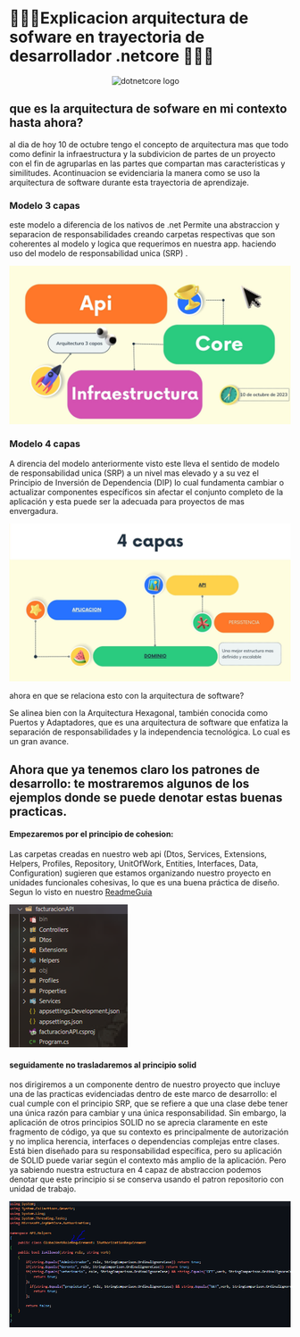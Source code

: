 # 🤠👷‍♂️Explicacion arquitectura de sofware en trayectoria de desarrollador .netcore 👷‍♂️🤠

<div align="center">
  <img src="https://cdn.jsdelivr.net/gh/devicons/devicon/icons/dotnetcore/dotnetcore-original.svg" height="40" alt="dotnetcore logo"  />
  <img width="12" />
</div>

## que es la arquitectura de sofware en mi contexto hasta ahora?

al dia de hoy 10 de octubre tengo el concepto de arquitectura mas que todo como definir la infraestructura y la subdivicion de partes de un proyecto con el fin de agruparlas en las partes que compartan mas caracteristicas y similitudes. Acontinuacion se evidenciaria la manera como se uso la arquitectura de software durante esta trayectoria de aprendizaje.

### Modelo 3 capas

este modelo a diferencia  de los nativos de .net Permite una abstraccion y separacion de responsabilidades creando carpetas respectivas que son coherentes al modelo y logica que requerimos en nuestra app. haciendo uso del modelo de responsabilidad unica (SRP) .

![peticion muestra](/Media/ArquitecturaBasica.jpg)

### Modelo 4 capas

A direncia del modelo anteriormente visto este lleva el sentido de  modelo de responsabilidad unica (SRP)  a un nivel mas elevado y a su vez el Principio de Inversión de Dependencia (DIP) lo cual fundamenta cambiar o actualizar componentes específicos sin afectar el conjunto completo de la aplicación y esta puede ser la adecuada para proyectos de mas envergadura.

![peticion muestra](/Media/arquitectura4capas.jpg)



ahora en que se relaciona esto con la arquitectura de software?

Se alinea bien con la Arquitectura Hexagonal, también conocida como Puertos y Adaptadores, que es una arquitectura de software que enfatiza la separación de responsabilidades y la independencia tecnológica. Lo cual es un gran avance.

## Ahora que ya tenemos claro los patrones de desarrollo: te mostraremos algunos de los ejemplos donde se puede denotar estas buenas practicas.


#### Empezaremos por el principio de cohesion:
Las carpetas creadas en nuestro web api (Dtos, Services, Extensions, Helpers, Profiles, Repository, UnitOfWork, Entities, Interfaces, Data, Configuration) sugieren que estamos organizando nuestro proyecto en unidades funcionales cohesivas, lo que es una buena práctica de diseño. Segun lo visto en nuestro [ReadmeGuia](https://github.com/crodrigr/arquitectura-software/blob/master/Readme.md)


![Muestra cohesion](/Media/cohesion.PNG)


#### seguidamente no trasladaremos al principio solid


nos dirigiremos a un componente dentro de nuestro proyecto que incluye una de las practicas evidenciadas dentro de este marco de desarrollo: el cual cumple con el principio SRP, que se refiere a que una clase debe tener una única razón para cambiar y una única responsabilidad. Sin embargo, la aplicación de otros principios SOLID no se aprecia claramente en este fragmento de código, ya que su contexto es principalmente de autorización y no implica herencia, interfaces o dependencias complejas entre clases. Está bien diseñado para su responsabilidad específica, pero su aplicación de SOLID puede variar según el contexto más amplio de la aplicación. Pero ya sabiendo nuestra estructura en 4 capaz de abstraccion podemos denotar que este principio si se conserva usando el patron repositorio con unidad de trabajo.



![Muestra solid srp](/Media/Solid.PNG)